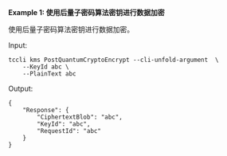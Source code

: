 **Example 1: 使用后量子密码算法密钥进行数据加密**

使用后量子密码算法密钥进行数据加密。

Input: 

```
tccli kms PostQuantumCryptoEncrypt --cli-unfold-argument  \
    --KeyId abc \
    --PlainText abc
```

Output: 
```
{
    "Response": {
        "CiphertextBlob": "abc",
        "KeyId": "abc",
        "RequestId": "abc"
    }
}
```

